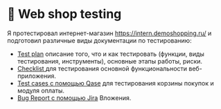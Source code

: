# 🛒 Web shop testing 

Я протестировал интернет-магазин  https://intern.demoshopping.ru/ и подготовил различные виды документации по тестированию:  

 <ul>
<li>  <a href="https://docs.google.com/document/d/1eTW8b-ls2ckgbk0IUYgbVYyvaLMqHmw8qGp-OOa625g/edit?usp=sharing">Test plan</a> описание того, что и как тестировать (функции, виды тестирования, инструменты), основные этапы работы, риски.  </li> 
<li>  <a href="https://docs.google.com/spreadsheets/d/1A5oxYSoWCBrbkGSIsYLLZI93tl5MyEsfr__R3iMyaVQ/edit?usp=sharing"> Checklist </a> для тестирования основной функциональности веб-приложения.  </li>
<li> <a href="https://docs.google.com/document/d/1QDKnArIq7vK5otiwnFvSiI4LpniLnwY8/edit?usp=sharing&ouid=100270861641592990471&rtpof=true&sd=true">Test cases с помощью Qase</a> для тестирования корзины покупок и модуля оплаты.  </li>
<li>  <a href="https://docs.google.com/document/d/1azLjg-YVCTdOWfI4lkIakNE9undQRnHZPFQWVmMa_Xg/edit?usp=sharing">Bug Report с помощью Jira</a> Вложения. </li>
</ul>
